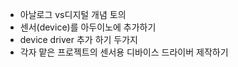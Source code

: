 - 아날로그 vs디지털 개념 토의
- 센서(device)를 아두이노에 추가하기
- device driver 추가 하기 두가지 
- 각자 맡은 프로젝트의 센서용 디바이스 드라이버 제작하기
